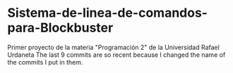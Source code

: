 # Sistema-de-linea-de-comandos-para-Blockbuster
Primer proyecto de la materia "Programación 2" de la Universidad Rafael Urdaneta
The last 9 commits are so recent because I changed the name of the commits I put in them.
